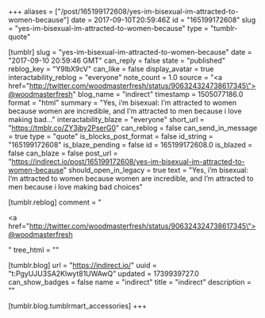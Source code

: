 +++
aliases = ["/post/165199172608/yes-im-bisexual-im-attracted-to-women-because"]
date = 2017-09-10T20:59:46Z
id = "165199172608"
slug = "yes-im-bisexual-im-attracted-to-women-because"
type = "tumblr-quote"

[tumblr]
slug = "yes-im-bisexual-im-attracted-to-women-because"
date = "2017-09-10 20:59:46 GMT"
can_reply = false
state = "published"
reblog_key = "Y9lbX9cV"
can_like = false
display_avatar = true
interactability_reblog = "everyone"
note_count = 1.0
source = "<a href=\"http://twitter.com/woodmasterfresh/status/906324324738617345\">@woodmasterfresh</a>"
blog_name = "indirect"
timestamp = 1505077186.0
format = "html"
summary = "Yes, i’m bisexual: I’m attracted to women because women are incredible, and I’m attracted to men because i love making bad..."
interactability_blaze = "everyone"
short_url = "https://tmblr.co/ZY3jby2PserG0"
can_reblog = false
can_send_in_message = true
type = "quote"
is_blocks_post_format = false
id_string = "165199172608"
is_blaze_pending = false
id = 165199172608.0
is_blazed = false
can_blaze = false
post_url = "https://indirect.io/post/165199172608/yes-im-bisexual-im-attracted-to-women-because"
should_open_in_legacy = true
text = "Yes, i&rsquo;m bisexual: I&rsquo;m attracted to women because women are incredible, and I&rsquo;m attracted to men because i love making bad choices"

[tumblr.reblog]
comment = "<p><a href=\"http://twitter.com/woodmasterfresh/status/906324324738617345\">@woodmasterfresh</a></p>"
tree_html = ""

[tumblr.blog]
url = "https://indirect.io/"
uuid = "t:PgyUJU3SA2Klwyt81UWAwQ"
updated = 1739939727.0
can_show_badges = false
name = "indirect"
title = "indirect"
description = ""

[tumblr.blog.tumblrmart_accessories]
+++
